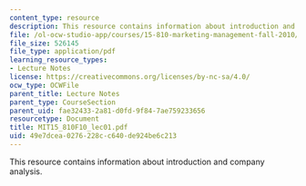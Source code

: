 ```yaml
---
content_type: resource
description: This resource contains information about introduction and company analysis.
file: /ol-ocw-studio-app/courses/15-810-marketing-management-fall-2010/49e7dcea0276228cc640de924be6c213_MIT15_810F10_lec01.pdf
file_size: 526145
file_type: application/pdf
learning_resource_types:
- Lecture Notes
license: https://creativecommons.org/licenses/by-nc-sa/4.0/
ocw_type: OCWFile
parent_title: Lecture Notes
parent_type: CourseSection
parent_uid: fae32433-2a81-d0fd-9f84-7ae759233656
resourcetype: Document
title: MIT15_810F10_lec01.pdf
uid: 49e7dcea-0276-228c-c640-de924be6c213
---
```

This resource contains information about introduction and company analysis.